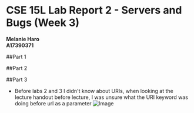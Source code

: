 # CSE 15L Lab Report 2 - Servers and Bugs (Week 3)
**Melanie Haro** <br />
**A17390371** <br />

##Part 1

##Part 2

##Part 3
- Before labs 2 and 3 I didn't know about URIs, when looking at the lecture handout before lecture, I was unsure what the URI keyword was doing before url as a parameter
![Image]()
